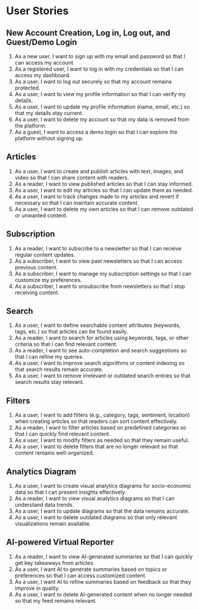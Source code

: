 # User Stories

## New Account Creation, Log in, Log out, and Guest/Demo Login
1. As a new user, I want to sign up with my email and password so that I can access my account.
2. As a registered user, I want to log in with my credentials so that I can access my dashboard.
3. As a user, I want to log out securely so that my account remains protected.
4. As a user, I want to view my profile information so that I can verify my details.
5. As a user, I want to update my profile information (name, email, etc.) so that my details stay current.
6. As a user, I want to delete my account so that my data is removed from the platform.
7. As a guest, I want to access a demo login so that I can explore the platform without signing up.

## Articles
1. As a user, I want to create and publish articles with text, images, and video so that I can share content with readers.
2. As a reader, I want to view published articles so that I can stay informed.
3. As a user, I want to edit my articles so that I can update them as needed.
4. As a user, I want to track changes made to my articles and revert if necessary so that I can maintain accurate content.
5. As a user, I want to delete my own articles so that I can remove outdated or unwanted content.


## Subscription
1. As a reader, I want to subscribe to a newsletter so that I can receive regular content updates.
2. As a subscriber, I want to view past newsletters so that I can access previous content.
3. As a subscriber, I want to manage my subscription settings so that I can customize my preferences.
4. As a subscriber, I want to unsubscribe from newsletters so that I stop receiving content.

## Search
1. As a user, I want to define searchable content attributes (keywords, tags, etc.) so that articles can be found easily.
2. As a reader, I want to search for articles using keywords, tags, or other criteria so that I can find relevant content.
3. As a reader, I want to see auto-completion and search suggestions so that I can refine my queries.
4. As a user, I want to improve search algorithms or content indexing so that search results remain accurate.
5. As a user, I want to remove irrelevant or outdated search entries so that search results stay relevant.


## Filters
1. As a user, I want to add filters (e.g., category, tags, sentiment, location) when creating articles so that readers can sort content effectively.
2. As a reader, I want to filter articles based on predefined categories so that I can quickly find relevant content.
3. As a user, I want to modify filters as needed so that they remain useful.
4. As a user, I want to delete filters that are no longer relevant so that content remains well-organized.

## Analytics Diagram
1. As a user, I want to create visual analytics diagrams for socio-economic data so that I can present insights effectively.
2. As a reader, I want to view visual analytics diagrams so that I can understand data trends.
3. As a user, I want to update diagrams so that the data remains accurate.
4. As a user, I want to delete outdated diagrams so that only relevant visualizations remain available.

## AI-powered Virtual Reporter
1. As a reader, I want to view AI-generated summaries so that I can quickly get key takeaways from articles.
2. As a user, I want AI to generate summaries based on topics or preferences so that I can access customized content.
3. As a user, I want AI to refine summaries based on feedback so that they improve in quality.
4. As a user, I want to delete AI-generated content when no longer needed so that my feed remains relevant.